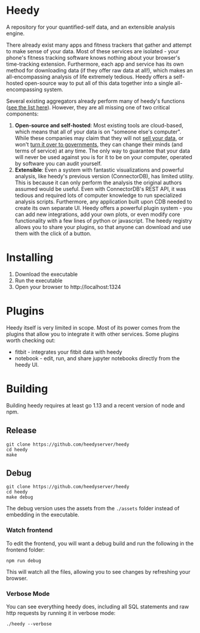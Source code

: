 # Heedy

A repository for your quantified-self data, and an extensible analysis engine.

There already exist many apps and fitness trackers that gather and attempt to make sense of your data. Most of these services are isolated - your phone's fitness tracking software knows nothing about your browser's time-tracking extension. Furthermore, each app and service has its own method for downloading data (if they offer raw data at all!), which makes an all-encompassing analysis of life extremely tedious. Heedy offers a self-hosted open-source way to put all of this data together into a single all-encompassing system.

Several existing aggregators already perform many of heedy's functions ([see the list here](https://github.com/woop/awesome-quantified-self#aggregators--dashboards)). However, they are all missing one of two critical components:

1) **Open-source and self-hosted**: Most existing tools are cloud-based, which means that all of your data is on "someone else's computer". While these companies may claim that they will not [sell your data](https://arstechnica.com/information-technology/2017/03/how-isps-can-sell-your-web-history-and-how-to-stop-them/), or won't [turn it over to governments](https://en.wikipedia.org/wiki/Lavabit), they can change their minds (and terms of service) at any time. The only way to guarantee that your data will never be used against you is for it to be on your computer, operated by software you can audit yourself.
2) **Extensible**: Even a system with fantastic visualizations and powerful analysis, like heedy's previous version (ConnectorDB), has limited utility. This is because it can only perform the analysis the original authors assumed would be useful. Even with ConnectorDB's REST API, it was tedious and required lots of computer knowledge to run specialized analysis scripts. Furthermore, any application built upon CDB needed to create its own separate UI. Heedy offers a powerful plugin system - you can add new integrations, add your own plots, or even modify core functionality with a few lines of python or javascript. The heedy registry allows you to share your plugins, so that anyone can download and use them with the click of a button.

# Installing

1) Download the executable
2) Run the executable
3) Open your browser to http://localhost:1324


# Plugins

Heedy itself is very limited in scope. Most of its power comes from the plugins that allow you to integrate it with other services. Some plugins worth checking out:

- fitbit - integrates your fitbit data with heedy
- notebook - edit, run, and share jupyter notebooks directly from the heedy UI. 

# Building

Building heedy requires at least go 1.13 and a recent version of node and npm.

## Release

```
git clone https://github.com/heedyserver/heedy
cd heedy
make
```

## Debug

```
git clone https://github.com/heedyserver/heedy
cd heedy
make debug
```

The debug version uses the assets from the `./assets` folder instead of embedding in the executable.

### Watch frontend

To edit the frontend, you will want a debug build and run the following in the frontend folder:
```
npm run debug
```

This will watch all the files, allowing you to see changes by refreshing your browser.

### Verbose Mode

You can see everything heedy does, including all SQL statements and raw http requests by running it in verbose mode:
```
./heedy --verbose
```